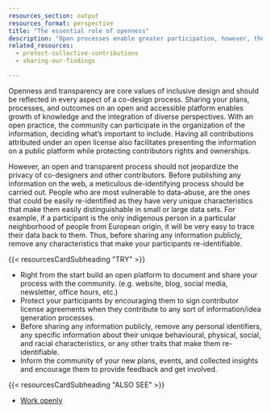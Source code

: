 ```yaml
---
resources_section: output
resources_format: perspective
title: "The essential role of openness"
description: "Open processes enable greater participation, however, they should protect their participants’ privacy."
related_resources:
  - protect-collective-contributions
  - sharing-our-findings

---
```


Openness and transparency are core values of inclusive design and should be reflected in every aspect of a co-design process. Sharing your plans, processes, and outcomes on an open and accessible platform enables growth of knowledge and the integration of diverse perspectives. With an open practice, the community can participate in the organization of the information, deciding what’s important to include. Having all contributions attributed under an open license also facilitates presenting the information on a public platform while protecting contributors rights and ownerships. 


However, an open and transparent process should not jeopardize the privacy of co-designers and other contributors. Before publishing any information on the web, a meticulous de-identifying process should be carried out. People who are most vulnerable to data-abuse, are the ones that could be easily re-identified as they have very unique characteristics that make them easily distinguishable in small or large data sets. For example, if a participant is the only indigenous person in a particular neighborhood of people from European origin, it will be very easy to trace their data back to them. Thus, before sharing any information publicly, remove any characteristics that make your participants re-identifiable.

{{< resourcesCardSubheading "TRY" >}}

- Right from the start build an open platform to document and share your process with the community. (e.g. website, blog, social media, newsletter, office hours, etc.)
- Protect your participants by encouraging them to sign contributor license agreements when they contribute to any sort of information/idea generation processes.
- Before sharing any information publicly, remove any personal identifiers, any specific information about their unique behavioural, physical, social, and racial characteristics, or any other traits that make them re-identifiable.
- Inform the community of your new plans, events, and collected insights and encourage them to provide feedback and get involved.  


{{< resourcesCardSubheading "ALSO SEE" >}}


- [Work openly](https://guide.inclusivedesign.ca/practices/WorkOpenly.html)
